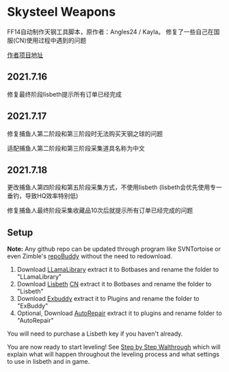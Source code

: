 # Skysteel Weapons
FF14自动制作天钢工具脚本，原作者：Angles24 / Kayla。
修复了一些自己在国服(CN)使用过程中遇到的问题

[作者项目地址](https://github.com/Angles24/DoH-DoL-Profiles/tree/master/Skysteel%20Weapons)

## 2021.7.16
修复最终阶段lisbeth提示所有订单已经完成

## 2021.7.17
修复捕鱼人第二阶段和第三阶段时无法购买天钢之球的问题

适配捕鱼人第二阶段和第三阶段采集道具名称为中文

## 2021.7.18
更改捕鱼人第四阶段和第五阶段采集方式，不使用lisbeth (lisbeth会优先使用专一垂钓，导致HQ效率特别低)

修复捕鱼人最终阶段采集收藏品10次后就提示所有订单已经完成的问题

## Setup
**Note:** Any github repo can be updated through program like SVNTortoise or even Zimble's [repoBuddy](https://github.com/Zimgineering/repoBuddy) without the need to redownload.

1. Download [LLamaLibrary](https://github.com/nt153133/LlamaLibrary) extract it to Botbases and rename the folder to "LLamaLibrary"
2. Download [Lisbeth](https://lisbeth.io/downloads/v52/Lisbeth.zip) [CN](https://lisbeth.io/downloads/v51/Lisbeth.zip) extract it to Botbases and rename the folder to "Lisbeth"
3. Download [Exbuddy](https://github.com/Entrax643/ExBuddy) extract it to Plugins and rename the folder to "ExBuddy"
4. Optional, Download [AutoRepair](https://github.com/nt153133/AutoRepair) extract it to plugins and rename folder to "AutoRepair"

You will need to purchase a Lisbeth key if you haven't already.

You are now ready to start leveling! See [Step by Step Walthrough](https://github.com/Angles24/DoH80-DoL80/wiki/Step-by-Step-Walkthrough) which will explain what will happen throughout the leveling process and what settings to use in lisbeth and in game.